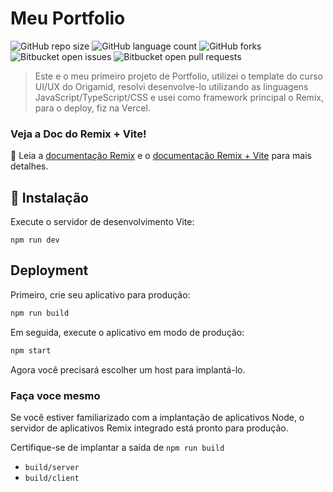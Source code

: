 # Meu Portfolio

![GitHub repo size](https://img.shields.io/github/repo-size/pinuya/Portfolio-REMIX?style=for-the-badge)
![GitHub language count](https://img.shields.io/github/languages/count/pinuya/Portfolio-REMIX?style=for-the-badge)
![GitHub forks](https://img.shields.io/github/forks/pinuya/Portfolio-REMIX?style=for-the-badge)
![Bitbucket open issues](https://img.shields.io/bitbucket/issues/pinuya/Portfolio-REMIX?style=for-the-badge)
![Bitbucket open pull requests](https://img.shields.io/bitbucket/pr-raw/pinuya/Portfolio-REMIX?style=for-the-badge)

> Este e o meu primeiro projeto de Portfolio, utilizei o template do curso UI/UX do Origamid, resolvi desenvolve-lo utilizando as linguagens JavaScript/TypeScript/CSS e usei como framework principal o Remix, para o deploy, fiz na Vercel.

### Veja a Doc do Remix + Vite!

📖 Leia a [documentação Remix](https://remix.run/docs) e o [documentação Remix + Vite](https://remix.run/docs/en/main/future/vite) para mais detalhes.

## 🚀 Instalação

Execute o servidor de desenvolvimento Vite:

```shellscript
npm run dev
```

## Deployment

Primeiro, crie seu aplicativo para produção:

```sh
npm run build
```

Em seguida, execute o aplicativo em modo de produção:

```sh
npm start
```

Agora você precisará escolher um host para implantá-lo.

### Faça voce mesmo

Se você estiver familiarizado com a implantação de aplicativos Node, o servidor de aplicativos Remix integrado está pronto para produção.

Certifique-se de implantar a saída de `npm run build`

- `build/server`
- `build/client`
